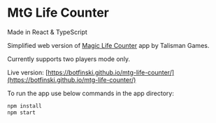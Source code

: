 # MtG Life Counter

Made in React & TypeScript

Simplified web version of [Magic Life Counter](https://play.google.com/store/apps/details?id=com.snowleopardgames.lifetotal) app by Talisman Games.

Currently supports two players mode only.

Live version: [https://botfinski.github.io/mtg-life-counter/](https://botfinski.github.io/mtg-life-counter/)

To run the app use below commands in the app directory:

```bash
npm install
npm start
```
